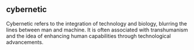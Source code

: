 ## cybernetic
Cybernetic refers to the integration of technology and biology, blurring the lines between man and machine. It is often associated with transhumanism and the idea of enhancing human capabilities through technological advancements.

